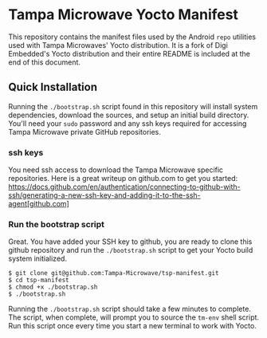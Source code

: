 # Tampa Microwave Yocto Manifest

This repository contains the manifest files used by the Android `repo` utilities used with Tampa Microwaves' Yocto distribution. It is a fork of Digi Embedded's Yocto distribution and their entire README is included at the end of this document.

## Quick Installation

Running the `./bootstrap.sh` script found in this repository will install system dependencies, download the sources, and setup an initial build directory. You'll need your `sudo` password and any ssh keys required for accessing Tampa Microwave private GitHub repositories.

### ssh keys

You need ssh access to download the Tampa Microwave specific repositories. Here is a great writeup on github.com to get you started: https://docs.github.com/en/authentication/connecting-to-github-with-ssh/generating-a-new-ssh-key-and-adding-it-to-the-ssh-agent[github.com]

### Run the bootstrap script

Great. You have added your SSH key to github, you are ready to clone this github repository and run the `./bootstrap.sh` script to get your Yocto build system initialized.


```shell
$ git clone git@github.com:Tampa-Microwave/tsp-manifest.git
$ cd tsp-manifest
$ chmod +x ./bootstrap.sh
$ ./bootstrap.sh
```
Running the `./bootstrap.sh` script should take a few minutes to complete. The script, when complete, will prompt you to source the `tm-env` shell script. Run this script once every time you start a new terminal to work with Yocto.


